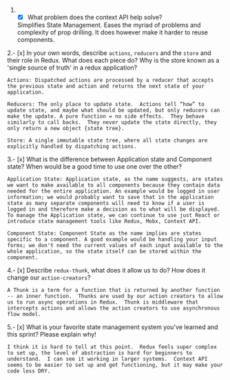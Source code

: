 1. - [x] What problem does the context API help solve?

    Simplifies State Management.  Eases the myriad of problems and complexity of prop drilling.  It does however make it harder to reuse components. 

2.- [x] In your own words, describe `actions`, `reducers` and the `store` and their role in Redux. What does each piece do? Why is the store known as a 'single source of truth' in a redux application?

    Actions: Dispatched actions are processed by a reducer that accepts the previous state and action and returns the next state of your application.   

    Reducers: The only place to update state.  Actions tell “how” to update state, and maybe what should be updated, but only reducers can make the update. A pure function = no side effects.  They behave similarly to call backs.  They never update the state directly, they only return a new object {state tree}. 

    Store: A single immutable state tree, where all state changes are explicitly handled by dispatching actions. 

3.- [x] What is the difference between Application state and Component state? When would be a good time to use one over the other?

    Application State: Application state, as the name suggests, are states we want to make available to all components because they contain data needed for the entire application. An example would be logged in user information; we would probably want to save that in the application state as many separate components will need to know if a user is logged in and therefore make a decision as to what will be displayed. To manage the Application state, we can continue to use just React or introduce state management tools like Redux, Mobx, Context API.  

    Component State: Component State as the name implies are states specific to a component. A good example would be handling your input forms; we don't need the current values of each input available to the whole application, so the state itself can be stored within the component. 

4.- [x] Describe `redux-thunk`, what does it allow us to do? How does it change our `action-creators`?

    A Thunk is a term for a function that is returned by another function -- an inner function.  Thunks are used by our action creators to allow us to run async operations in Redux.  Thunk is middleware that intercepts actions and allows the action creators to use asynchronous flow model. 

5.- [x] What is your favorite state management system you've learned and this sprint? Please explain why!

    I think it is hard to tell at this point.  Redux feels super complex to set up, the level of abstraction is hard for beginners to understand.  I can see it working in larger systems.  Context API seems to be easier to set up and get functioning, but it may make your code less DRY.

